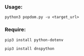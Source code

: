 ### Usage:

```
python3 popdom.py -u <target_url>
```

### Require:

```
pip3 install python-dotenv
```


```
pip3 install dnspython
```
